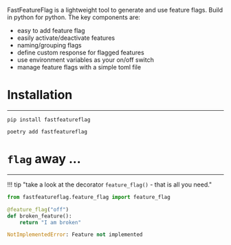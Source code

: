 FastFeatureFlag is a lightweight tool to generate and use feature flags. Build in python for python. The key components are:

- easy to add feature flag
- easily activate/deactivate features
- naming/grouping flags
- define custom response for flagged features
- use environment variables as your on/off switch
- manage feature flags with a simple toml file

# Installation
---

```console
pip install fastfeatureflag
```

```console
poetry add fastfeatureflag
```

# `flag` away ...
---

!!! tip "take a look at the decorator `feature_flag()` - that is all you need."

```python title="fast feature flags"
from fastfeatureflag.feature_flag import feature_flag

@feature_flag("off")
def broken_feature():
    return "I am broken"

NotImplementedError: Feature not implemented
```
